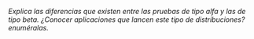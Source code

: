 *Explica las diferencias que existen entre las pruebas de tipo alfa y las de tipo beta. ¿Conocer aplicaciones que lancen este tipo de distribuciones? enuméralas.*
